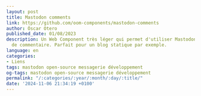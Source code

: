 ```yaml
---
layout: post
title: Mastodon comments
link: https://github.com/oom-components/mastodon-comments
author: Óscar Otero
published_date: 01/08/2023
description: Un Web Component très léger qui permet d'utiliser Mastodon comme système
  de commentaire. Parfait pour un blog statique par exemple.
language: en
categories:
- Liens
tags: mastodon open-source messagerie développement
og-tags: mastodon open-source messagerie développement
permalink: "/:categories/:year/:month/:day/:title/"
date: '2024-11-06 21:34:19 +0100'
---
```

